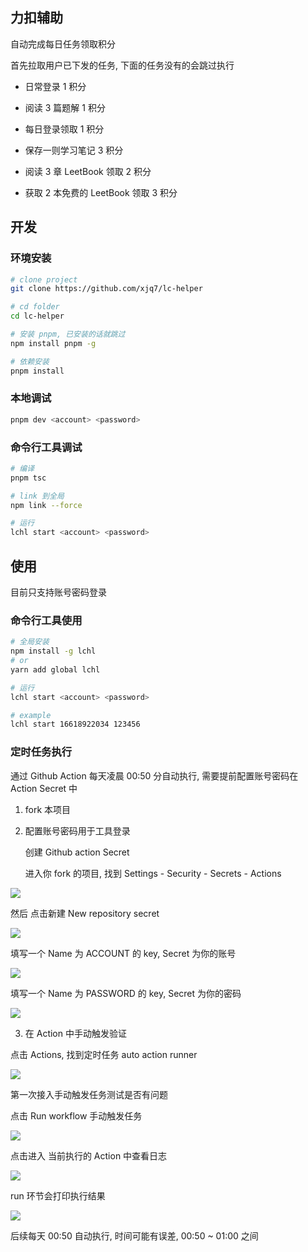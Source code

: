 ## 力扣辅助

自动完成每日任务领取积分

首先拉取用户已下发的任务, 下面的任务没有的会跳过执行

- 日常登录 1 积分

- 阅读 3 篇题解 1 积分

- 每日登录领取 1 积分

- 保存一则学习笔记 3 积分

- 阅读 3 章 LeetBook 领取 2 积分

- 获取 2 本免费的 LeetBook 领取 3 积分

## 开发

### 环境安装

```sh
# clone project
git clone https://github.com/xjq7/lc-helper

# cd folder
cd lc-helper

# 安装 pnpm, 已安装的话就跳过
npm install pnpm -g

# 依赖安装
pnpm install

```

### 本地调试

```sh
pnpm dev <account> <password>
```

### 命令行工具调试

```sh
# 编译
pnpm tsc

# link 到全局
npm link --force

# 运行
lchl start <account> <password>
```

## 使用

目前只支持账号密码登录

### 命令行工具使用

```sh
# 全局安装
npm install -g lchl
# or
yarn add global lchl

# 运行
lchl start <account> <password>

# example
lchl start 16618922034 123456
```

### 定时任务执行

通过 Github Action 每天凌晨 00:50 分自动执行, 需要提前配置账号密码在 Action Secret 中

1. fork 本项目

2. 配置账号密码用于工具登录

   创建 Github action Secret

   进入你 fork 的项目, 找到 Settings - Security - Secrets - Actions

<img src="https://image.xjq.icu/2022/12/9/1670551463085_%E4%BC%81%E4%B8%9A%E5%BE%AE%E4%BF%A1%E6%88%AA%E5%9B%BE_16705514502048.png" />

然后 点击新建 New repository secret

<img src="https://image.xjq.icu/2022/12/9/1670551587314_%E4%BC%81%E4%B8%9A%E5%BE%AE%E4%BF%A1%E6%88%AA%E5%9B%BE_16705515849451.png" />

填写一个 Name 为 ACCOUNT 的 key, Secret 为你的账号

<img src="https://image.xjq.icu/2022/12/9/1670551562380_%E4%BC%81%E4%B8%9A%E5%BE%AE%E4%BF%A1%E6%88%AA%E5%9B%BE_16705515617312.png" />

填写一个 Name 为 PASSWORD 的 key, Secret 为你的密码

<img src="https://image.xjq.icu/2022/12/9/1670551635271_%E4%BC%81%E4%B8%9A%E5%BE%AE%E4%BF%A1%E6%88%AA%E5%9B%BE_16705516315538.png" />

3. 在 Action 中手动触发验证

点击 Actions, 找到定时任务 auto action runner

<img src="https://image.xjq.icu/2022/12/9/1670551695863_%E4%BC%81%E4%B8%9A%E5%BE%AE%E4%BF%A1%E6%88%AA%E5%9B%BE_16705516929330.png" />

第一次接入手动触发任务测试是否有问题

点击 Run workflow 手动触发任务

<img src="https://image.xjq.icu/2022/12/9/1670551751162_%E4%BC%81%E4%B8%9A%E5%BE%AE%E4%BF%A1%E6%88%AA%E5%9B%BE_16705517507430.png" />

点击进入 当前执行的 Action 中查看日志

<img src="https://image.xjq.icu/2022/12/9/1670551827282_%E4%BC%81%E4%B8%9A%E5%BE%AE%E4%BF%A1%E6%88%AA%E5%9B%BE_16705518235339.png" />

run 环节会打印执行结果

<img src="https://image.xjq.icu/2022/12/9/1670551901400_%E4%BC%81%E4%B8%9A%E5%BE%AE%E4%BF%A1%E6%88%AA%E5%9B%BE_16705518993100.png" />

后续每天 00:50 自动执行, 时间可能有误差, 00:50 ~ 01:00 之间
